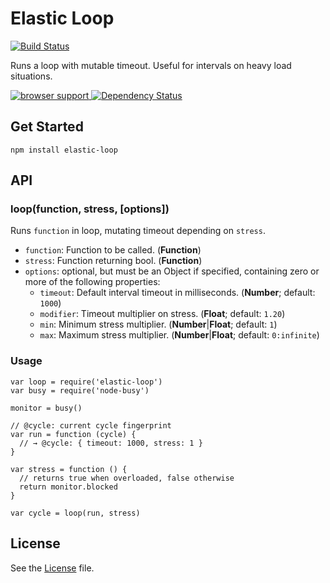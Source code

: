# Elastic Loop
[![Build Status](https://travis-ci.org/grindcode/elastic-loop.svg?branch=master)](https://travis-ci.org/grindcode/elastic-loop)

Runs a loop with mutable timeout. Useful for intervals on heavy load situations.

[![browser support](https://ci.testling.com/grindcode/elastic-loop.png)
](https://ci.testling.com/grindcode/elastic-loop) [![Dependency Status](https://david-dm.org/grindcode/elastic-loop.svg)](https://david-dm.org/grindcode/elastic-loop)

## Get Started
```
npm install elastic-loop
```

## API
### loop(function, stress, [options])
Runs `function` in loop, mutating timeout depending on `stress`.
* `function`: Function to be called. (**Function**)
* `stress`: Function returning bool. (**Function**)
* `options`: optional, but must be an Object if specified, containing zero or more of the following properties:
  *  `timeout`: Default interval timeout in milliseconds. (**Number**; default: `1000`)
  *  `modifier`: Timeout multiplier on stress. (**Float**; default: `1.20`)
  *  `min`: Minimum stress multiplier. (**Number**|**Float**; default: `1`)
  *  `max`: Maximum stress multiplier. (**Number**|**Float**; default: `0:infinite`)

### Usage
```
var loop = require('elastic-loop')
var busy = require('node-busy')

monitor = busy()

// @cycle: current cycle fingerprint
var run = function (cycle) {
  // → @cycle: { timeout: 1000, stress: 1 }
}

var stress = function () {
  // returns true when overloaded, false otherwise
  return monitor.blocked
}

var cycle = loop(run, stress)

```

## License
See the [License](LICENSE) file.
